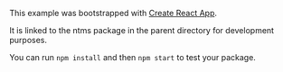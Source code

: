 This example was bootstrapped with [Create React App](https://github.com/facebook/create-react-app).

It is linked to the ntms package in the parent directory for development purposes.

You can run `npm install` and then `npm start` to test your package.
